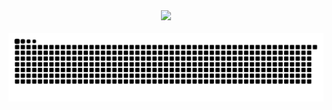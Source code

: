 <div style="text-align:center">
  <img src="https://cdn.jsdelivr.net/gh/cuikeyao/cdn/static/gif/coding.gif"> 
</div>
<br>
<div style="text-align:center">
  <img src="https://raw.githubusercontent.com/cuikeyao/cuikeyao/output/github-contribution-grid-snake.svg"> 
</div>

